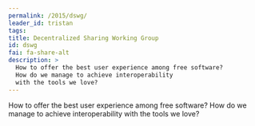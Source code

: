 ```yaml
---
permalink: /2015/dswg/
leader_id: tristan
tags:
title: Decentralized Sharing Working Group
id: dswg
fai: fa-share-alt
description: > 
  How to offer the best user experience among free software? 
  How do we manage to achieve interoperability 
  with the tools we love?
---
```


How to offer the best user experience among free software? 
  How do we manage to achieve interoperability 
  with the tools we love?